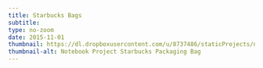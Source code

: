 ```yaml
---
title: Starbucks Bags
subtitle:
type: no-zoom
date: 2015-11-01
thumbnail: https://dl.dropboxusercontent.com/u/8737486/staticProjects/notebook-project/CollectedMaterials/StrBcks-b_tile_s.jpg
thumbnail-alt: Notebook Project Starbucks Packaging Bag
---
```

